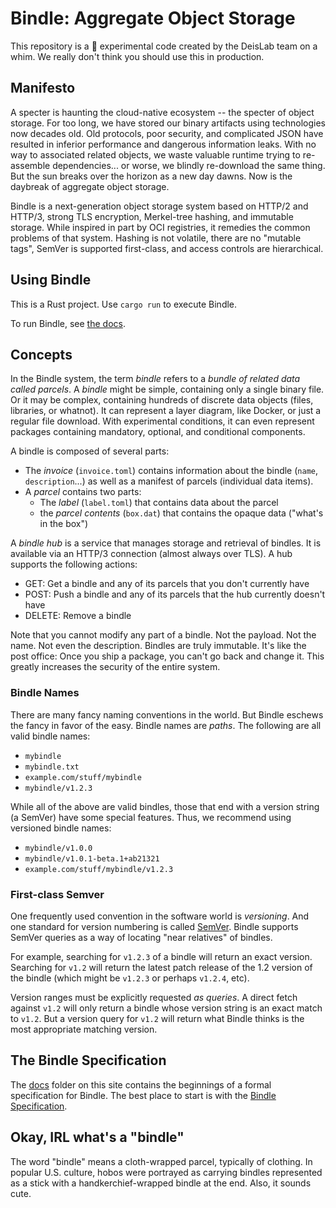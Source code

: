 # Bindle: Aggregate Object Storage

This repository is a :100: experimental code created by the DeisLab team on a whim. We
really don't think you should use this in production.

## Manifesto

A specter is haunting the cloud-native ecosystem -- the specter of object storage. For too
long, we have stored our binary artifacts using technologies now decades old. Old
protocols, poor security, and complicated JSON have resulted in inferior performance and
dangerous information leaks.
With no way to associated related objects, we waste valuable runtime trying to re-assemble dependencies... or worse, we blindly re-download the same thing.
But the sun breaks over the horizon as a new day dawns.
Now is the daybreak of aggregate object storage.

Bindle is a next-generation object storage system based on HTTP/2 and HTTP/3, strong TLS encryption,
Merkel-tree hashing, and immutable storage. While inspired in part by OCI registries, it
remedies the common problems of that system. Hashing is not volatile, there are no "mutable
tags", SemVer is supported first-class, and access controls are hierarchical.

## Using Bindle

This is a Rust project. Use `cargo run` to execute Bindle.

To run Bindle, see [the docs](docs/README.md).

## Concepts

In the Bindle system, the term _bindle_ refers to a _bundle of related data called parcels_.
A _bindle_ might be simple, containing only a single binary file. Or it may be complex, 
containing hundreds of discrete data objects (files, libraries, or whatnot). It can
represent a layer diagram, like Docker, or just a regular file download. With experimental
conditions, it can even represent packages containing mandatory, optional, and conditional
components.

A bindle is composed of several parts:

- The _invoice_ (`invoice.toml`) contains information about the bindle (`name`, `description`...)
  as well as a manifest of parcels (individual data items).
- A _parcel_ contains two parts:
  - The _label_ (`label.toml`) that contains data about the parcel
  - the _parcel contents_ (`box.dat`) that contains the opaque data ("what's in the box")

A _bindle hub_ is a service that manages storage and retrieval of bindles. It is available
via an HTTP/3 connection (almost always over TLS). A hub supports the following actions:

- GET: Get a bindle and any of its parcels that you don't currently have
- POST: Push a bindle and any of its parcels that the hub currently doesn't have
- DELETE: Remove a bindle

Note that you cannot modify any part of a bindle. Not the payload. Not the name. Not even
the description. Bindles are truly immutable. It's like the post office: Once you ship a
package, you can't go back and change it. This greatly increases the security of the
entire system.

### Bindle Names

There are many fancy naming conventions in the world. But Bindle eschews the fancy in
favor of the easy. Bindle names are _paths_. The following are all valid bindle names:

- `mybindle`
- `mybindle.txt`
- `example.com/stuff/mybindle`
- `mybindle/v1.2.3`

While all of the above are valid bindles, those that end with a version string (a SemVer)
have some special features. Thus, we recommend using versioned bindle names:

- `mybindle/v1.0.0`
- `mybindle/v1.0.1-beta.1+ab21321`
- `example.com/stuff/mybindle/v1.2.3`

### First-class Semver

One frequently used convention in the software world is _versioning_. And one standard for
version numbering is called [SemVer](https://semver.org). Bindle supports SemVer queries
as a way of locating "near relatives" of bindles.

For example, searching for `v1.2.3` of a bindle will return an exact version. Searching
for `v1.2` will return the latest patch release of the 1.2 version of the bindle (which
might be `v1.2.3` or perhaps `v1.2.4`, etc).

Version ranges must be explicitly requested _as queries_. A direct fetch against `v1.2`
will only return a bindle whose version string is an exact match to `v1.2`. But a version
query for `v1.2` will return what Bindle thinks is the most appropriate matching version.

## The Bindle Specification

The [docs](docs/) folder on this site contains the beginnings of a formal specification
for Bindle. The best place to start is with the [Bindle Specification](docs/bindle-spec.md).

## Okay, IRL what's a "bindle"

The word "bindle" means a cloth-wrapped parcel, typically of clothing. In popular U.S. 
culture, hobos were portrayed as carrying bindles represented as a stick with a
handkerchief-wrapped bindle at the end. Also, it sounds cute.
